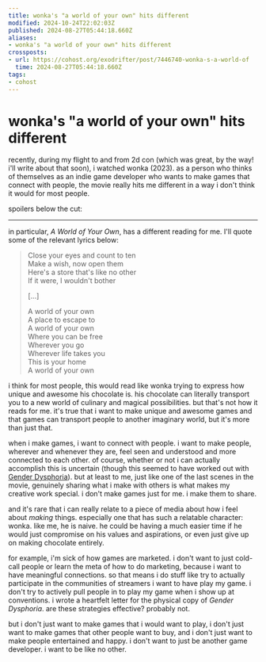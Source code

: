 ```yaml
---
title: wonka's "a world of your own" hits different
modified: 2024-10-24T22:02:03Z
published: 2024-08-27T05:44:18.660Z
aliases:
- wonka's "a world of your own" hits different
crossposts:
- url: https://cohost.org/exodrifter/post/7446740-wonka-s-a-world-of
  time: 2024-08-27T05:44:18.660Z
tags:
- cohost
---
```


# wonka's "a world of your own" hits different

recently, during my flight to and from 2d con (which was great, by the way! i'll write about that soon), i watched wonka (2023). as a person who thinks of themselves as an indie game developer who wants to make games that connect with people, the movie really hits me different in a way i don't think it would for most people.

spoilers below the cut:

---

in particular, _A World of Your Own_, has a different reading for me. I'll quote some of the relevant lyrics below:

> Close your eyes and count to ten<br/>
> Make a wish, now open them<br/>
> Here's a store that's like no other<br/>
> If it were, I wouldn't bother<br/>
>
> [...]
>
> A world of your own<br/>
> A place to escape to<br/>
> A world of your own<br/>
> Where you can be free<br/>
> Wherever you go<br/>
> Wherevеr life takes you<br/>
> This is your home<br/>
> A world of your own<br/>

i think for most people, this would read like wonka trying to express how unique and awesome his chocolate is. his chocolate can literally transport you to a new world of culinary and magical possibilities. but that's not how it reads for me. it's true that i want to make unique and awesome games and that games can transport people to another imaginary world, but it's more than just that.

when i make games, i want to connect with people. i want to make people, wherever and whenever they are, feel seen and understood and more connected to each other. of course, whether or not i can actually accomplish this is uncertain (though this seemed to have worked out with [Gender Dysphoria](../press-kits/gender-dysphoria.md)). but at least to me, just like one of the last scenes in the movie, genuinely sharing what i make with others is what makes my creative work special. i don't make games just for me. i make them to share.

and it's rare that i can really relate to a piece of media about how i feel about _making_ things. especially one that has such a relatable character: wonka. like me, he is naive. he could be having a much easier time if he would just compromise on his values and aspirations, or even just give up on making chocolate entirely.

for example, i'm sick of how games are marketed. i don't want to just cold-call people or learn the meta of how to do marketing, because i want to have meaningful connections. so that means i do stuff like try to actually participate in the communities of streamers i want to have play my game. i don't try to actively pull people in to play my game when i show up at conventions. i wrote a heartfelt letter for the physical copy of _Gender Dysphoria_. are these strategies effective? probably not.

but i don't just want to make games that i would want to play, i don't just want to make games that other people want to buy, and i don't just want to make people entertained and happy. i don't want to just be another game developer. i want to be like no other.
